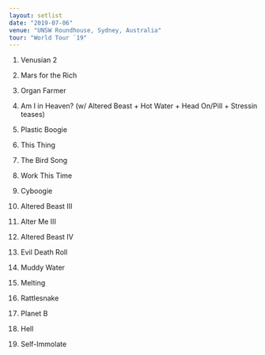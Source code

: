 ```yaml
---
layout: setlist
date: "2019-07-06"
venue: "UNSW Roundhouse, Sydney, Australia"
tour: "World Tour `19"
---
```



 1. Venusian 2

 2. Mars for the Rich

 3. Organ Farmer

 4. Am I in Heaven?
    (w/ Altered Beast + Hot Water + Head On/Pill + Stressin teases)

 5. Plastic Boogie

 6. This Thing

 7. The Bird Song

 8. Work This Time

 9. Cyboogie

10. Altered Beast III

11. Alter Me III

12. Altered Beast IV

13. Evil Death Roll

14. Muddy Water

15. Melting

16. Rattlesnake

17. Planet B

18. Hell

19. Self-Immolate


